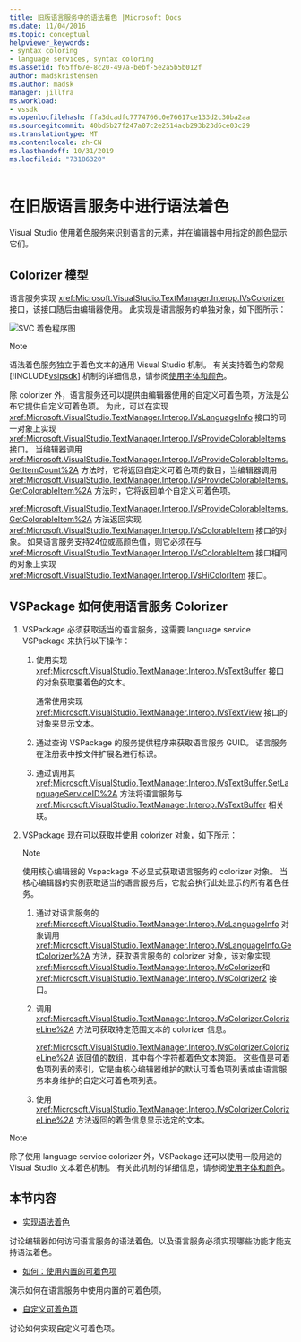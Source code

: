 ```yaml
---
title: 旧版语言服务中的语法着色 |Microsoft Docs
ms.date: 11/04/2016
ms.topic: conceptual
helpviewer_keywords:
- syntax coloring
- language services, syntax coloring
ms.assetid: f65ff67e-8c20-497a-bebf-5e2a5b5b012f
author: madskristensen
ms.author: madsk
manager: jillfra
ms.workload:
- vssdk
ms.openlocfilehash: ffa3dcadfc7774766c0e76617ce133d2c30ba2aa
ms.sourcegitcommit: 40bd5b27f247a07c2e2514acb293b23d6ce03c29
ms.translationtype: MT
ms.contentlocale: zh-CN
ms.lasthandoff: 10/31/2019
ms.locfileid: "73186320"
---
```

# <a name="syntax-coloring-in-a-legacy-language-service"></a>在旧版语言服务中进行语法着色

Visual Studio 使用着色服务来识别语言的元素，并在编辑器中用指定的颜色显示它们。

## <a name="colorizer-model"></a>Colorizer 模型
 语言服务实现 <xref:Microsoft.VisualStudio.TextManager.Interop.IVsColorizer> 接口，该接口随后由编辑器使用。 此实现是语言服务的单独对象，如下图所示：

 ![SVC 着色程序图](../../extensibility/internals/media/figlgsvccolorizer.gif)

> [!NOTE]
> 语法着色服务独立于着色文本的通用 Visual Studio 机制。 有关支持着色的常规 [!INCLUDE[vsipsdk](../../extensibility/includes/vsipsdk_md.md)] 机制的详细信息，请参阅[使用字体和颜色](/visualstudio/extensibility/using-fonts-and-colors?view=vs-2015)。

 除 colorizer 外，语言服务还可以提供由编辑器使用的自定义可着色项，方法是公布它提供自定义可着色项。 为此，可以在实现 <xref:Microsoft.VisualStudio.TextManager.Interop.IVsLanguageInfo> 接口的同一对象上实现 <xref:Microsoft.VisualStudio.TextManager.Interop.IVsProvideColorableItems> 接口。 当编辑器调用 <xref:Microsoft.VisualStudio.TextManager.Interop.IVsProvideColorableItems.GetItemCount%2A> 方法时，它将返回自定义可着色项的数目，当编辑器调用 <xref:Microsoft.VisualStudio.TextManager.Interop.IVsProvideColorableItems.GetColorableItem%2A> 方法时，它将返回单个自定义可着色项。

 <xref:Microsoft.VisualStudio.TextManager.Interop.IVsProvideColorableItems.GetColorableItem%2A> 方法返回实现 <xref:Microsoft.VisualStudio.TextManager.Interop.IVsColorableItem> 接口的对象。 如果语言服务支持24位或高颜色值，则它必须在与 <xref:Microsoft.VisualStudio.TextManager.Interop.IVsColorableItem> 接口相同的对象上实现 <xref:Microsoft.VisualStudio.TextManager.Interop.IVsHiColorItem> 接口。

## <a name="how-a-vspackage-uses-a-language-service-colorizer"></a>VSPackage 如何使用语言服务 Colorizer

1. VSPackage 必须获取适当的语言服务，这需要 language service VSPackage 来执行以下操作：

    1. 使用实现 <xref:Microsoft.VisualStudio.TextManager.Interop.IVsTextBuffer> 接口的对象获取要着色的文本。

         通常使用实现 <xref:Microsoft.VisualStudio.TextManager.Interop.IVsTextView> 接口的对象来显示文本。

    2. 通过查询 VSPackage 的服务提供程序来获取语言服务 GUID。 语言服务在注册表中按文件扩展名进行标识。

    3. 通过调用其 <xref:Microsoft.VisualStudio.TextManager.Interop.IVsTextBuffer.SetLanguageServiceID%2A> 方法将语言服务与 <xref:Microsoft.VisualStudio.TextManager.Interop.IVsTextBuffer> 相关联。

2. VSPackage 现在可以获取并使用 colorizer 对象，如下所示：

    > [!NOTE]
    > 使用核心编辑器的 Vspackage 不必显式获取语言服务的 colorizer 对象。 当核心编辑器的实例获取适当的语言服务后，它就会执行此处显示的所有着色任务。

    1. 通过对语言服务的 <xref:Microsoft.VisualStudio.TextManager.Interop.IVsLanguageInfo> 对象调用 <xref:Microsoft.VisualStudio.TextManager.Interop.IVsLanguageInfo.GetColorizer%2A> 方法，获取语言服务的 colorizer 对象，该对象实现 <xref:Microsoft.VisualStudio.TextManager.Interop.IVsColorizer>和 <xref:Microsoft.VisualStudio.TextManager.Interop.IVsColorizer2> 接口。

    2. 调用 <xref:Microsoft.VisualStudio.TextManager.Interop.IVsColorizer.ColorizeLine%2A> 方法可获取特定范围文本的 colorizer 信息。

         <xref:Microsoft.VisualStudio.TextManager.Interop.IVsColorizer.ColorizeLine%2A> 返回值的数组，其中每个字符都着色文本跨距。 这些值是可着色项列表的索引，它是由核心编辑器维护的默认可着色项列表或由语言服务本身维护的自定义可着色项列表。

    3. 使用 <xref:Microsoft.VisualStudio.TextManager.Interop.IVsColorizer.ColorizeLine%2A> 方法返回的着色信息显示选定的文本。

> [!NOTE]
> 除了使用 language service colorizer 外，VSPackage 还可以使用一般用途的 Visual Studio 文本着色机制。 有关此机制的详细信息，请参阅[使用字体和颜色](/visualstudio/extensibility/using-fonts-and-colors?view=vs-2015)。

## <a name="in-this-section"></a>本节内容
- [实现语法着色](../../extensibility/internals/implementing-syntax-coloring.md)

 讨论编辑器如何访问语言服务的语法着色，以及语言服务必须实现哪些功能才能支持语法着色。

- [如何：使用内置的可着色项](../../extensibility/internals/how-to-use-built-in-colorable-items.md)

 演示如何在语言服务中使用内置的可着色项。

- [自定义可着色项](../../extensibility/internals/custom-colorable-items.md)

 讨论如何实现自定义可着色项。